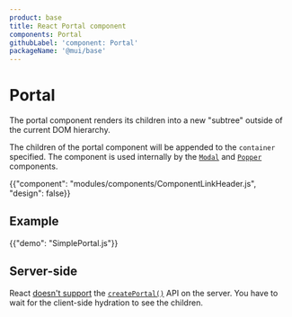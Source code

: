 ```yaml
---
product: base
title: React Portal component
components: Portal
githubLabel: 'component: Portal'
packageName: '@mui/base'
---
```


# Portal

<p class="description">The portal component renders its children into a new "subtree" outside of the current DOM hierarchy.</p>

The children of the portal component will be appended to the `container` specified. The component is used internally by the [`Modal`](/material-ui/react-modal/) and [`Popper`](/material-ui/react-popper/) components.

{{"component": "modules/components/ComponentLinkHeader.js", "design": false}}

## Example

{{"demo": "SimplePortal.js"}}

## Server-side

React [doesn't support](https://github.com/facebook/react/issues/13097) the [`createPortal()`](https://reactjs.org/docs/portals.html) API on the server. You have to wait for the client-side hydration to see the children.

